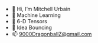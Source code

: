 - 👋 Hi, I’m Mitchell Urbain
- 👀 Machine Learning
- 🌱 6-D Tensors
- 💞️ Idea Bouncing
- 📫 9000DragonballZ@gmail.com

<!---
UrbainM/UrbainM is a ✨ special ✨ repository because its `README.md` (this file) appears on your GitHub profile.
You can click the Preview link to take a look at your changes.
--->

